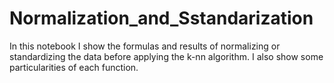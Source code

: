 # Normalization_and_Sstandarization

In this notebook I show the formulas and results of normalizing or standardizing the data before applying the k-nn algorithm. I also show some particularities of each function.
